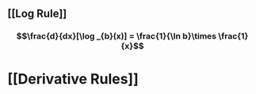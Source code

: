 ## [[Log Rule]] 
### $$\frac{d}{dx}[\log _{b}(x)] = \frac{1}{\ln b}\times \frac{1}{x}$$



# [[Derivative Rules]]